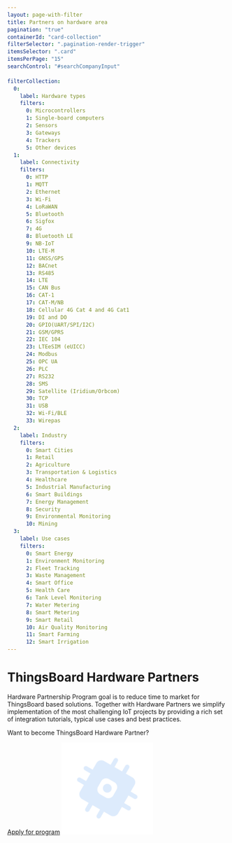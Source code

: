 ```yaml
---
layout: page-with-filter
title: Partners on hardware area
pagination: "true"
containerId: "card-collection"
filterSelector: ".pagination-render-trigger"
itemsSelector: ".card"
itemsPerPage: "15"
searchControl: "#searchCompanyInput"

filterCollection:
  0:
    label: Hardware types
    filters:
      0: Microcontrollers
      1: Single-board computers
      2: Sensors
      3: Gateways
      4: Trackers
      5: Other devices
  1:
    label: Connectivity
    filters:
      0: HTTP
      1: MQTT
      2: Ethernet
      3: Wi-Fi
      4: LoRaWAN
      5: Bluetooth
      6: Sigfox
      7: 4G
      8: Bluetooth LE
      9: NB-IoT
      10: LTE-M
      11: GNSS/GPS
      12: BACnet
      13: RS485
      14: LTE
      15: CAN Bus
      16: CAT-1
      17: CAT-M/NB
      18: Cellular 4G Cat 4 and 4G Cat1
      19: DI and DO
      20: GPIO(UART/SPI/I2C)
      21: GSM/GPRS
      22: IEC 104
      23: LTEeSIM (eUICC)
      24: Modbus
      25: OPC UA
      26: PLC
      27: RS232
      28: SMS
      29: Satellite (Iridium/Orbcom)
      30: TCP
      31: USB
      32: Wi-Fi/BLE
      33: Wirepas
  2:
    label: Industry
    filters:
      0: Smart Cities
      1: Retail
      2: Agriculture
      3: Transportation & Logistics
      4: Healthcare
      5: Industrial Manufacturing
      6: Smart Buildings
      7: Energy Management
      8: Security
      9: Environmental Monitoring
      10: Mining
  3:
    label: Use cases
    filters:
      0: Smart Energy
      1: Environment Monitoring
      2: Fleet Tracking
      3: Waste Management
      4: Smart Office
      5: Health Care
      6: Tank Level Monitoring
      7: Water Metering
      8: Smart Metering
      9: Smart Retail
      10: Air Quality Monitoring
      11: Smart Farming
      12: Smart Irrigation
---
```



<div class="hardware-hero">
    <div class="hardware-wrapper">
        <div class="hardware-hero-text">
            <h1>ThingsBoard Hardware Partners</h1>
            <p>Hardware Partnership Program goal is to reduce time to market for ThingsBoard based solutions. Together with Hardware Partners we simplify implementation of the most challenging IoT projects by providing a rich set of integration tutorials, typical use cases and best practices.</p>
        </div>
        <div class="hardware-hero-banner">
            <p>Want to become ThingsBoard Hardware Partner?</p>
            <a href="/partners/hardware/program/">Apply for program</a>
            <img src="/images/hardware-partners-icon.svg" width="210" height="210">
        </div>
    </div>
</div>
